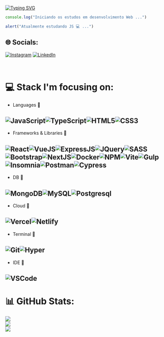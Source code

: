 [![Typing SVG](https://readme-typing-svg.demolab.com?font=Fira+Code&weight=500&pause=100&color=8804FF&width=435&lines=E+a%C3%AAee!;M%C3%A1rcio+aqui!;Futuro+MERN+developer+%F0%9F%98%89)](https://git.io/typing-svg)

~~~javascript 
console.log("Iniciando os estudos em desenvolvimento Web ...")

alert("Atualmente estudando JS 💻 ...") 
~~~




## 🌐 Socials:
[![Instagram](https://img.shields.io/badge/Instagram-E4405F?style=for-the-badge&logo=instagram&logoColor=white)](https://www.instagram.com/_marcio_gs/) [![LinkedIn](https://img.shields.io/badge/LinkedIn-0077B5?style=for-the-badge&logo=linkedin&logoColor=white)](https://www.linkedin.com/in/m%C3%A1rcio-silva-4730751ba/)
<br><br><br>
# 💻 Stack I'm focusing on:
- Languages 🚀

![JavaScript](https://img.shields.io/badge/JavaScript-323330?style=for-the-badge&logo=javascript&logoColor=F7DF1E)![TypeScript](https://img.shields.io/badge/TypeScript-007ACC?style=for-the-badge&logo=typescript&logoColor=white)![HTML5](https://img.shields.io/badge/HTML5-E34F26?style=for-the-badge&logo=html5&logoColor=white)![CSS3](https://img.shields.io/badge/CSS3-1572B6?style=for-the-badge&logo=css3&logoColor=white)
------
- Frameworks & Libraries 🚀 

![React](https://img.shields.io/badge/React-20232A?style=for-the-badge&logo=react&logoColor=61DAFB)![VueJS](https://img.shields.io/badge/Vue.js-35495E?style=for-the-badge&logo=vuedotjs&logoColor=4FC08D)![ExpressJS](https://img.shields.io/badge/Express.js-000000?style=for-the-badge&logo=express&logoColor=white)![JQuery](https://img.shields.io/badge/jQuery-0769AD?style=for-the-badge&logo=jquery&logoColor=white)![SASS](https://img.shields.io/badge/Sass-CC6699?style=for-the-badge&logo=sass&logoColor=white)![Bootstrap](https://img.shields.io/badge/Bootstrap-563D7C?style=for-the-badge&logo=bootstrap&logoColor=white)![NextJS](https://img.shields.io/badge/next.js-000000?style=for-the-badge&logo=nextdotjs&logoColor=white)![Docker](https://img.shields.io/badge/Docker-2CA5E0?style=for-the-badge&logo=docker&logoColor=white)![NPM](https://img.shields.io/badge/npm-CB3837?style=for-the-badge&logo=npm&logoColor=white)![Vite](https://img.shields.io/badge/Vite-B73BFE?style=for-the-badge&logo=vite&logoColor=FFD62E)![Gulp](https://img.shields.io/badge/Gulp-CF4647?style=for-the-badge&logo=gulp&logoColor=white)![Insomnia](https://img.shields.io/badge/Insomnia-5849be?style=for-the-badge&logo=Insomnia&logoColor=white)![Postman](https://img.shields.io/badge/Postman-FF6C37?style=for-the-badge&logo=Postman&logoColor=white)![Cypress](https://img.shields.io/badge/Cypress-17202C?style=for-the-badge&logo=cypress&logoColor=white)
------
- DB 🚀 
 
![MongoDB](https://img.shields.io/badge/MongoDB-4EA94B?style=for-the-badge&logo=mongodb&logoColor=white)![MySQL](https://img.shields.io/badge/MySQL-005C84?style=for-the-badge&logo=mysql&logoColor=white)![Postgresql](https://img.shields.io/badge/PostgreSQL-316192?style=for-the-badge&logo=postgresql&logoColor=white)
------
- Cloud 🚀

![Vercel](https://img.shields.io/badge/Vercel-000000?style=for-the-badge&logo=vercel&logoColor=white)![Netlify](https://img.shields.io/badge/Netlify-00C7B7?style=for-the-badge&logo=netlify&logoColor=white)
------
- Terminal 🚀

![Git](https://img.shields.io/badge/GIT-E44C30?style=for-the-badge&logo=git&logoColor=white)![Hyper](https://img.shields.io/badge/Hyper-000000?style=for-the-badge&logo=hyper&logoColor=white)
------
- IDE 🚀

![VSCode](https://img.shields.io/badge/VSCode-0078D4?style=for-the-badge&logo=visual%20studio%20code&logoColor=white)
------
# 📊 GitHub Stats:
![](https://github-readme-stats.vercel.app/api?username=MarcioGsp1&theme=tokyonight&hide_border=true&include_all_commits=true&count_private=true)<br/>
![](https://github-readme-streak-stats.herokuapp.com/?user=MarcioGsp1&theme=tokyonight&hide_border=true)<br/>
![](https://github-readme-stats.vercel.app/api/top-langs/?username=MarcioGsp1&theme=tokyonight&hide_border=true&include_all_commits=true&count_private=true&layout=compact)

